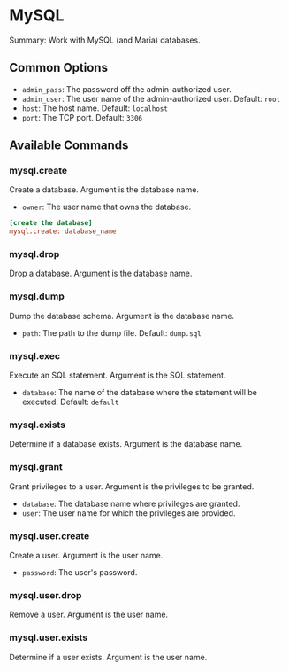 # MySQL

Summary: Work with MySQL (and Maria) databases.

## Common Options

- `admin_pass`: The password off the admin-authorized user.
- `admin_user`: The user name of the admin-authorized user. Default: `root`
- `host`: The host name. Default: `localhost`
- `port`: The TCP port. Default: `3306`

## Available Commands

### mysql.create

Create a database. Argument is the database name.

- `owner`: The user name that owns the database.

```ini
[create the database]
mysql.create: database_name
```

### mysql.drop

Drop a database. Argument is the database name.

### mysql.dump

Dump the database schema. Argument is the database name.

- `path`: The path to the dump file. Default: `dump.sql`

### mysql.exec

Execute an SQL statement. Argument is the SQL statement.

- `database`: The name of the database where the statement will be executed. Default: `default`

### mysql.exists

Determine if a database exists. Argument is the database name.

### mysql.grant

Grant privileges to a user. Argument is the privileges to be granted.

- `database`: The database name where privileges are granted.
- `user`: The user name for which the privileges are provided.

### mysql.user.create

Create a user. Argument is the user name.

- `password`: The user's password.

### mysql.user.drop

Remove a user. Argument is the user name.

### mysql.user.exists

Determine if a user exists. Argument is the user name.
